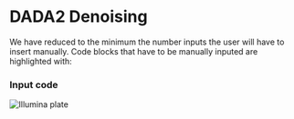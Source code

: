 # DADA2 Denoising 
We have reduced to the minimum the number inputs the user will have to insert manually. Code blocks that have to be manually inputed are highlighted with:

### Input code

![Illumina plate](https://www.neb.com/~/media/Catalog/All-Protocols/C1A38CEF02DE4C6E8F70A6D00B1EC9A7/Content/96well_deep_well_plates.jpg)
